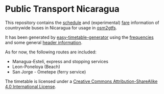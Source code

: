 # Public Transport Nicaragua

This repository contains the [schedule](timetable.json) and (experimental) [fare](fares.json) information
of countrywide buses in Nicaragua for usage in [osm2gtfs](https://github.com/grote/osm2gtfs).

It has been generated by [easy-timetable-generator](https://github.com/mapanica/easy-timetable-generator)
using the [frequencies](frequencies.csv) and some general [header information](header.json).

As for now, the following routes are included:
* Managua-Estelí, express and stopping services
* Leon-Poneloya (Beach)
* San Jorge - Ometepe (ferry service)

The timetable is licensed under a
[Creative Commons Attribution-ShareAlike 4.0 International License](LICENSE.md).
